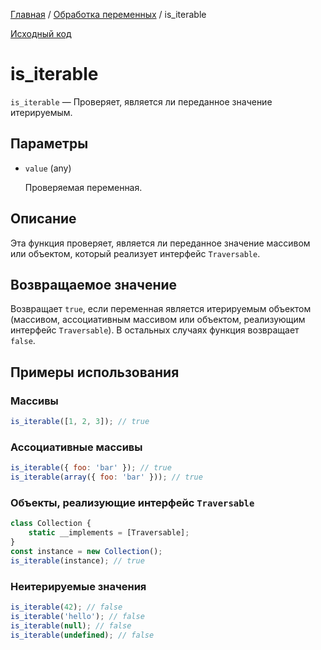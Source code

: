 [Главная](../../README.md) / [Обработка переменных](../variables.md) / is_iterable

[Исходный код](../../src/variables/is_iterable.mjs)

# is_iterable

`is_iterable` &mdash; Проверяет, является ли переданное значение итерируемым.

## Параметры

-   `value` (any)

    Проверяемая переменная.

## Описание

Эта функция проверяет, является ли переданное значение массивом или объектом, который реализует
интерфейс `Traversable`.

## Возвращаемое значение

Возвращает `true`, если переменная является итерируемым объектом (массивом, ассоциативным массивом
или объектом, реализующим интерфейс `Traversable`). В остальных случаях функция возвращает `false`.

## Примеры использования

### Массивы

```javascript
is_iterable([1, 2, 3]); // true
```

### Ассоциативные массивы

```javascript
is_iterable({ foo: 'bar' }); // true
is_iterable(array({ foo: 'bar' })); // true
```

### Объекты, реализующие интерфейс `Traversable`

```javascript
class Collection {
    static __implements = [Traversable];
}
const instance = new Collection();
is_iterable(instance); // true
```

### Неитерируемые значения

```javascript
is_iterable(42); // false
is_iterable('hello'); // false
is_iterable(null); // false
is_iterable(undefined); // false
```
